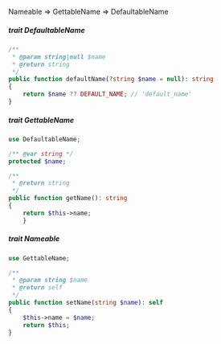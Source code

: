 Nameable ⇒ GettableName ⇒ DefaultableName


##### trait DefaultableName
```php
/**
 * @param string|null $name
 * @return string
 */
public function defaultName(?string $name = null): string
{
    return $name ?? DEFAULT_NAME; // 'default_name'
}
```
##### trait GettableName
```php
use DefaultableName;

/** @var string */
protected $name;

/**
 * @return string
 */
public function getName(): string
{
    return $this->name;
    }
```

##### trait Nameable
```php
use GettableName;

/**
 * @param string $name
 * @return self
 */
public function setName(string $name): self
{
    $this->name = $name;
    return $this;
}
```
